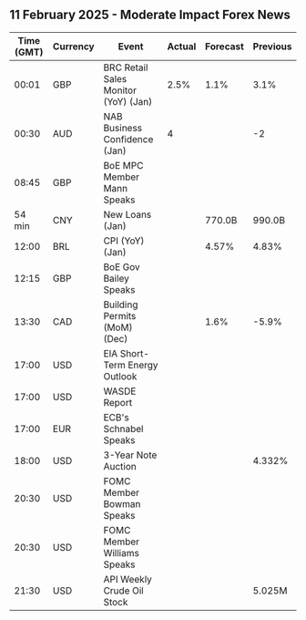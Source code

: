 ## 11 February 2025 - Moderate Impact Forex News

| Time (GMT) | Currency | Event | Actual | Forecast | Previous |
|------|----------|-------|--------|----------|----------|
| 00:01 | GBP | BRC Retail Sales Monitor (YoY) (Jan) | 2.5% | 1.1% | 3.1% |
| 00:30 | AUD | NAB Business Confidence (Jan) | 4 |  | -2 |
| 08:45 | GBP | BoE MPC Member Mann Speaks |  |  |  |
| 54 min | CNY | New Loans (Jan) |  | 770.0B | 990.0B |
| 12:00 | BRL | CPI (YoY) (Jan) |  | 4.57% | 4.83% |
| 12:15 | GBP | BoE Gov Bailey Speaks |  |  |  |
| 13:30 | CAD | Building Permits (MoM) (Dec) |  | 1.6% | -5.9% |
| 17:00 | USD | EIA Short-Term Energy Outlook |  |  |  |
| 17:00 | USD | WASDE Report |  |  |  |
| 17:00 | EUR | ECB's Schnabel Speaks |  |  |  |
| 18:00 | USD | 3-Year Note Auction |  |  | 4.332% |
| 20:30 | USD | FOMC Member Bowman Speaks |  |  |  |
| 20:30 | USD | FOMC Member Williams Speaks |  |  |  |
| 21:30 | USD | API Weekly Crude Oil Stock |  |  | 5.025M |
